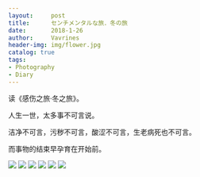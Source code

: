 ```yaml
---
layout:     post
title:      センチメンタルな旅．冬の旅 
date:       2018-1-26
author:     Vavrines
header-img: img/flower.jpg
catalog: true
tags:
- Photography
- Diary
---
```


读《感伤之旅·冬之旅》。

人生一世，太多事不可言说。

洁净不可言，污秽不可言，酸涩不可言，生老病死也不可言。

而事物的结束早孕育在开始前。

![](https://ws1.sinaimg.cn/large/006tNbRwly1fnuf6d92djj30go0bm75w.jpg)
![](https://ws4.sinaimg.cn/large/006tNbRwly1fnuf6csd4hj30go0bfabd.jpg)
![](https://ws4.sinaimg.cn/large/006tNbRwly1fnuf6byx7bj30go0bdabn.jpg)
![](https://ws4.sinaimg.cn/large/006tNbRwly1fnuf6chmjej30go0bhjsh.jpg)
![](https://ws3.sinaimg.cn/large/006tNbRwly1fnuf6bod3fj30go0be75e.jpg)
![](https://ws1.sinaimg.cn/large/006tNbRwly1fnuf6b9sfjj30go0bf75n.jpg)
